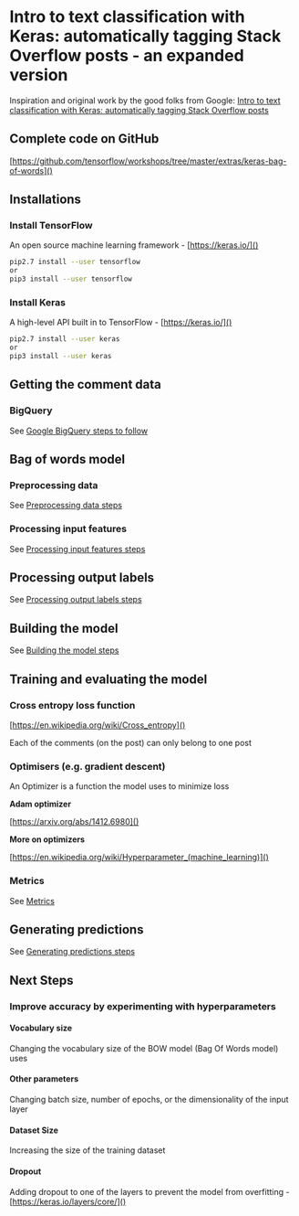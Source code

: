# Intro to text classification with Keras: automatically tagging Stack Overflow posts - an expanded version

Inspiration and original work by the good folks from Google: [Intro to text classification with Keras: automatically tagging Stack Overflow posts](https://cloud.google.com/blog/products/gcp/intro-to-text-classification-with-keras-automatically-tagging-stack-overflow-posts)

## Complete code on GitHub

[https://github.com/tensorflow/workshops/tree/master/extras/keras-bag-of-words]()

## Installations

### Install TensorFlow

An open source machine learning framework - [https://keras.io/]()

```bash
pip2.7 install --user tensorflow
or
pip3 install --user tensorflow
```

### Install Keras

A high-level API built in to TensorFlow - [https://keras.io/]()

```bash
pip2.7 install --user keras
or
pip3 install --user keras
```

## Getting the comment data

### BigQuery

See [Google BigQuery steps to follow](google-bigquery/README.md)

## Bag of words model

### Preprocessing data

See [Preprocessing data steps](preprocessing-data.md)

### Processing input features

See [Processing input features steps](processing-input-features.md)

## Processing output labels

See [Processing output labels steps](processing-output-labels.md)

## Building the model

See [Building the model steps](building-the-model.md)

## Training and evaluating the model

### Cross entropy loss function

[https://en.wikipedia.org/wiki/Cross_entropy]()

Each of the comments (on the post) can only belong to one post

### Optimisers (e.g. gradient descent)

An Optimizer is a function the model uses to minimize loss

**Adam optimizer**

[https://arxiv.org/abs/1412.6980]()

**More on optimizers**

[https://en.wikipedia.org/wiki/Hyperparameter_(machine_learning)]()

### Metrics

See [Metrics](metrics.md)

## Generating predictions

See [Generating predictions steps](generating-predictions.md)

## Next Steps

### Improve accuracy by experimenting with hyperparameters

#### Vocabulary size

Changing the vocabulary size of the BOW model (Bag Of Words model) uses

#### Other parameters

Changing batch size, number of epochs, or the dimensionality of the input layer

#### Dataset Size

Increasing the size of the training dataset

#### Dropout

Adding dropout to one of the layers to prevent the model from overfitting - [https://keras.io/layers/core/]()